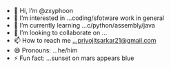 - 👋 Hi, I’m @zxyphoon
- 👀 I’m interested in ...coding/sfotware work in general  
- 🌱 I’m currently learning ...c/python/assembly/java 
- 💞️ I’m looking to collaborate on ...
- 📫 How to reach me ...priyojitsarkar21@gmail.com  
- 😄 Pronouns: ...he/him  
- ⚡ Fun fact: ...sunset on mars appears blue

<!---
zxyphoon/zxyphoon is a ✨ special ✨ repository because its `README.md` (this file) appears on your GitHub profile.
You can click the Preview link to take a look at your changes.
--->
